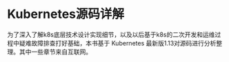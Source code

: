 # Kubernetes源码详解

为了深入了解k8s底层技术设计实现细节，以及以后基于k8s的二次开发和运维过程中疑难故障排查打好基础，本书基于 Kubernetes 最新版1.13对源码进行分析整理。其中一些章节来自互联网。

